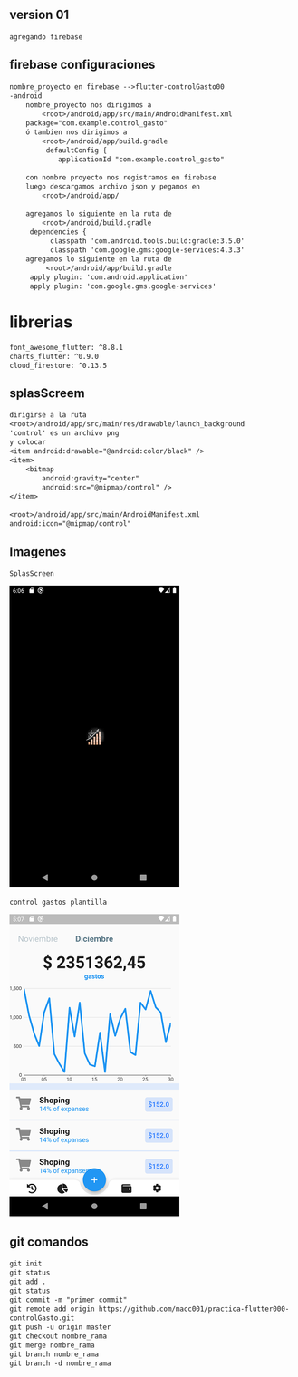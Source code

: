 ## version 01

    agregando firebase

## firebase configuraciones

    nombre_proyecto en firebase -->flutter-controlGasto00
    -android
        nombre_proyecto nos dirigimos a
            <root>/android/app/src/main/AndroidManifest.xml
        package="com.example.control_gasto"
        ó tambien nos dirigimos a
            <root>/android/app/build.gradle
             defaultConfig {
                applicationId "com.example.control_gasto"

        con nombre proyecto nos registramos en firebase
        luego descargamos archivo json y pegamos en
            <root>/android/app/

        agregamos lo siguiente en la ruta de
            <root>/android/build.gradle
         dependencies {
              classpath 'com.android.tools.build:gradle:3.5.0'
              classpath 'com.google.gms:google-services:4.3.3'
        agregamos lo siguiente en la ruta de
             <root>/android/app/build.gradle
         apply plugin: 'com.android.application'
         apply plugin: 'com.google.gms.google-services'

# librerias

    font_awesome_flutter: ^8.8.1
    charts_flutter: ^0.9.0
    cloud_firestore: ^0.13.5

## splasScreem

    dirigirse a la ruta
    <root>/android/app/src/main/res/drawable/launch_background
    'control' es un archivo png
    y colocar
    <item android:drawable="@android:color/black" />
    <item>
        <bitmap
            android:gravity="center"
            android:src="@mipmap/control" />
    </item>

    <root>/android/app/src/main/AndroidManifest.xml
    android:icon="@mipmap/control"

## Imagenes

    SplasScreen

![](img_git/controlGasto00.png)

    control gastos plantilla

![](img_git/controlGasto01.png)

## git comandos

    git init
    git status
    git add .
    git status
    git commit -m "primer commit"
    git remote add origin https://github.com/macc001/practica-flutter000-controlGasto.git
    git push -u origin master
    git checkout nombre_rama
    git merge nombre_rama
    git branch nombre_rama
    git branch -d nombre_rama
